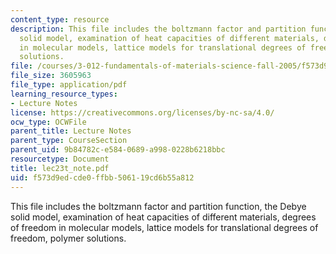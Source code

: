 ```yaml
---
content_type: resource
description: This file includes the boltzmann factor and partition function, the Debye
  solid model, examination of heat capacities of different materials, degrees of freedom
  in molecular models, lattice models for translational degrees of freedom, polymer
  solutions.
file: /courses/3-012-fundamentals-of-materials-science-fall-2005/f573d9edcde0ffbb506119cd6b55a812_lec23t_note.pdf
file_size: 3605963
file_type: application/pdf
learning_resource_types:
- Lecture Notes
license: https://creativecommons.org/licenses/by-nc-sa/4.0/
ocw_type: OCWFile
parent_title: Lecture Notes
parent_type: CourseSection
parent_uid: 9b84782c-e584-0689-a998-0228b6218bbc
resourcetype: Document
title: lec23t_note.pdf
uid: f573d9ed-cde0-ffbb-5061-19cd6b55a812
---
```

This file includes the boltzmann factor and partition function, the Debye solid model, examination of heat capacities of different materials, degrees of freedom in molecular models, lattice models for translational degrees of freedom, polymer solutions.